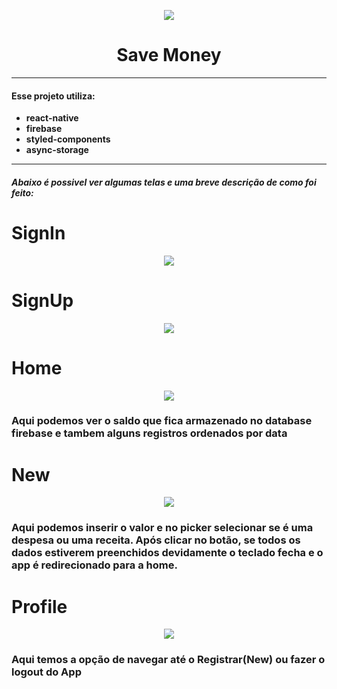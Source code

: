 
<p align="center">
  <img src="Logo.png" />
  <h1 align="center", font-size=40><b>Save Money<b/></h1>
   
</p>
<hr/>

<h4 >Esse projeto utiliza:</h4>
  
  <ul >
  <li>react-native</li>
  <li>firebase</li>
  <li>styled-components</li>
  <li>async-storage</li>
  </ul>
<hr/>

<h6><b>Abaixo é possivel ver algumas telas e uma breve descrição de como foi feito:</b></h6>



# SignIn

  <p align="center">
    <img src="login.PNG" />
  </p>
  


# SignUp

 <p align="center">
    <img src="cadastro.PNG" />
  </p>


# Home

 <p align="center">
    <img src="Home.PNG" />
  </p>

  <h3>Aqui podemos ver o saldo que fica armazenado no database firebase e tambem alguns  registros ordenados por data </h3>

  # New

 <p align="center">
    <img src="Registrar.PNG" />
  </p>
<h3>Aqui podemos inserir o valor e no picker selecionar se é uma despesa ou uma receita. Após clicar no botão, se todos os dados estiverem preenchidos devidamente o teclado fecha e o app é redirecionado para a home.</h3>

# Profile

 <p align="center">
    <img src="Profile.PNG" />
  </p>

<h3>Aqui temos a opção de navegar até o Registrar(New) ou fazer o logout do App</h3>
